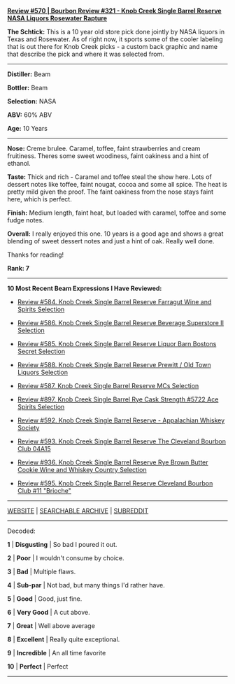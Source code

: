 
[**Review #570 | Bourbon Review #321 - Knob Creek Single Barrel Reserve NASA Liquors Rosewater Rapture**]( https://t8ke.review/review-570-knob-creek-single-barrel-reserve-nasa-rosewater-rapture-10yr/)

**The Schtick:** This is a 10 year old store pick done jointly by NASA liquors in Texas and Rosewater. As of right now, it sports some of the cooler labeling that is out there for Knob Creek picks - a custom back graphic and name that describe the pick and where it was selected from. 

-----

**Distiller:** Beam

**Bottler:** Beam

**Selection:** NASA

**ABV:**  60% ABV

**Age:** 10 Years 

-----

**Nose:**   Creme brulee. Caramel, toffee, faint strawberries and cream fruitiness. Theres some sweet woodiness, faint oakiness and a hint of ethanol. 

**Taste:** Thick and rich - Caramel and toffee steal the show here. Lots of dessert notes like toffee, faint nougat, cocoa and some all spice. The heat is pretty mild given the proof. The faint oakiness from the nose stays faint here, which is perfect. 

**Finish:** Medium length, faint heat, but loaded with caramel, toffee and some fudge notes.

**Overall:** I really enjoyed this one. 10 years is a good age and shows a great blending of sweet dessert notes and just a hint of oak. Really well done. 

Thanks for reading!

**Rank: 7**

----- 

**10 Most Recent Beam Expressions I Have Reviewed:** 

- [Review #584. Knob Creek Single Barrel Reserve Farragut Wine and Spirits Selection]( https://t8ke.review/review-584-knob-creek-single-barrel-reserve-3634-farragut/) 

- [Review #586. Knob Creek Single Barrel Reserve Beverage Superstore II Selection]( https://t8ke.review/review-586-knob-creek-single-barrel-reserve-beverage-superstore-ii-selection/) 

- [Review #585. Knob Creek Single Barrel Reserve Liquor Barn Bostons Secret Selection]( https://t8ke.review/review-585-knob-creek-single-barrel-reserve-liquor-barn-bostons-secret/) 

- [Review #588. Knob Creek Single Barrel Reserve Prewitt / Old Town Liquors Selection]( https://t8ke.review/review-588-knob-creek-single-barrel-reserve-4018-jeff-prewitt-old-town-liquors-15yr/) 

- [Review #587. Knob Creek Single Barrel Reserve MCs Selection]( https://t8ke.review/review-587-knob-creek-single-barrel-reserve-3892-mcs-selection/) 

- [Review #897. Knob Creek Single Barrel Rye Cask Strength #5722 Ace Spirits Selection]( https://t8ke.review/review-897-knob-creek-single-barrel-rye-5722-ace-spirits-selection/) 

- [Review #592. Knob Creek Single Barrel Reserve - Appalachian Whiskey Society]( https://t8ke.review) 

- [Review #593. Knob Creek Single Barrel Reserve The Cleveland Bourbon Club 04A15]( https://t8ke.review/review-593-knob-creek-single-barrel-reserve-04a15-cleveland-bourbon-club/) 

- [Review #936. Knob Creek Single Barrel Reserve Rye Brown Butter Cookie Wine and Whiskey Country Selection]( https://t8ke.review/review-936-knob-creek-single-barrel-reserve-rye-brown-butter-cookie-wine-and-whiskey-country-selection/) 

- [Review #595. Knob Creek Single Barrel Reserve Cleveland Bourbon Club #11 "Brioche"]( https://t8ke.review/review-595-knob-creek-single-barrel-reserve-cleveland-bourbon-club-11-brioche/) 

-----

[WEBSITE](https://t8ke.review) | [SEARCHABLE ARCHIVE](https://t8ke.review/review-archive/) | [SUBREDDIT](https://reddit.com/r/t8kereviews)

-----

Decoded:

**1** | **Disgusting** | So bad I poured it out.

**2** | **Poor** | I wouldn't consume by choice.

**3** | **Bad** | Multiple flaws.

**4** | **Sub-par** | Not bad, but many things I'd rather have.

**5** | **Good** | Good, just fine.

**6** | **Very Good** | A cut above.

**7** | **Great** | Well above average

**8** | **Excellent** | Really quite exceptional.

**9** | **Incredible** | An all time favorite

**10** | **Perfect** | Perfect

----

